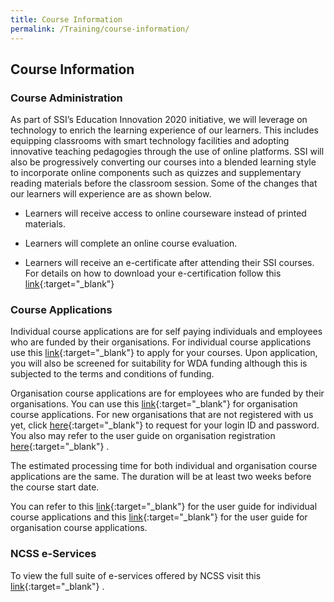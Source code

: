```yaml
---
title: Course Information
permalink: /Training/course-information/
---
```




## Course Information

### **Course Administration**

As part of SSI’s Education Innovation 2020 initiative, we will leverage on technology to enrich the learning experience of our learners. This includes equipping classrooms with smart technology facilities and adopting innovative teaching pedagogies through the use of online platforms. SSI will also be progressively converting our courses into a blended learning style to incorporate online components such as quizzes and supplementary reading materials before the classroom session. Some of the changes that our learners will experience are as shown below.

-   Learners will receive access to online courseware instead of printed materials.
    
-   Learners will complete an online course evaluation.
    
-   Learners will receive an e-certificate after attending their SSI courses. For details on how to download your e-certification follow this  [link](/images/faq/Download-eCertificate-V2-Guide.pdf){:target="_blank"}   
    

### **Course Applications**

Individual course applications are for self paying individuals and employees who are funded by their organisations. For individual course applications use this  [link](https://e-services.ncss.gov.sg/Training/Trainee){:target="_blank"}     to apply for your courses. Upon application, you will also be screened for suitability for WDA funding although this is subjected to the terms and conditions of funding.  
  
Organisation course applications are for employees who are funded by their organisations. You can use this [link](https://e-services.ncss.gov.sg/Training/TrainingManagement){:target="_blank"}     for organisation course applications. For new organisations that are not registered with us yet, click  [here](https://e-services.ncss.gov.sg/LoginRequest){:target="_blank"}     to request for your login ID and password. You also may refer to the user guide on organisation registration  [here](/images/faq/VWORegistration.pdf){:target="_blank"}   .  
  
The estimated processing time for both individual and organisation course applications are the same. The duration will be at least two weeks before the course start date.  
  
You can refer to this  [link](/images/faq/TraineeLogin.pdf){:target="_blank"}     for the user guide for individual course applications and this  [link](/images/faq/VWOLogin.pdf){:target="_blank"}   for the user guide for organisation course applications.

### **NCSS e-Services**

To view the full suite of e-services offered by NCSS visit this  [link](http://www.ncss.gov.sg/e-services/Categories){:target="_blank"}   .

